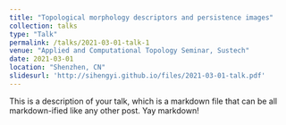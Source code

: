 ```yaml
---
title: "Topological morphology descriptors and persistence images"
collection: talks
type: "Talk"
permalink: /talks/2021-03-01-talk-1
venue: "Applied and Computational Topology Seminar, Sustech"
date: 2021-03-01
location: "Shenzhen, CN"
slidesurl: 'http://sihengyi.github.io/files/2021-03-01-talk.pdf'
---
```


This is a description of your talk, which is a markdown file that can be all markdown-ified like any other post. Yay markdown!
